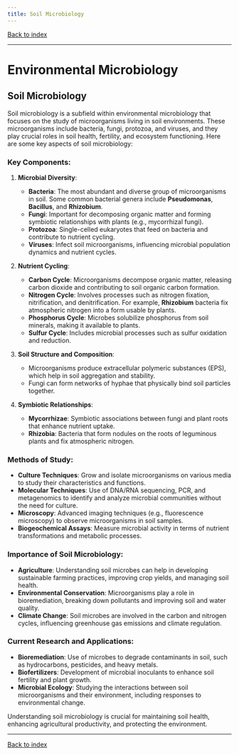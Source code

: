 ```yaml
---
title: Soil Microbiology
---
```


[Back to index](index.html)

---
# Environmental Microbiology
## Soil Microbiology

Soil microbiology is a subfield within environmental microbiology that focuses on the study of microorganisms living in soil environments. These microorganisms include bacteria, fungi, protozoa, and viruses, and they play crucial roles in soil health, fertility, and ecosystem functioning. Here are some key aspects of soil microbiology:

### Key Components:

1. **Microbial Diversity**:
    - **Bacteria**: The most abundant and diverse group of microorganisms in soil. Some common bacterial genera include **Pseudomonas**, **Bacillus**, and **Rhizobium**.
    - **Fungi**: Important for decomposing organic matter and forming symbiotic relationships with plants (e.g., mycorrhizal fungi).
    - **Protozoa**: Single-celled eukaryotes that feed on bacteria and contribute to nutrient cycling.
    - **Viruses**: Infect soil microorganisms, influencing microbial population dynamics and nutrient cycles.

2. **Nutrient Cycling**:
    - **Carbon Cycle**: Microorganisms decompose organic matter, releasing carbon dioxide and contributing to soil organic carbon formation.
    - **Nitrogen Cycle**: Involves processes such as nitrogen fixation, nitrification, and denitrification. For example, **Rhizobium** bacteria fix atmospheric nitrogen into a form usable by plants.
    - **Phosphorus Cycle**: Microbes solubilize phosphorus from soil minerals, making it available to plants.
    - **Sulfur Cycle**: Includes microbial processes such as sulfur oxidation and reduction.

3. **Soil Structure and Composition**:
    - Microorganisms produce extracellular polymeric substances (EPS), which help in soil aggregation and stability.
    - Fungi can form networks of hyphae that physically bind soil particles together.

4. **Symbiotic Relationships**:
    - **Mycorrhizae**: Symbiotic associations between fungi and plant roots that enhance nutrient uptake.
    - **Rhizobia**: Bacteria that form nodules on the roots of leguminous plants and fix atmospheric nitrogen.

### Methods of Study:

- **Culture Techniques**: Grow and isolate microorganisms on various media to study their characteristics and functions.
- **Molecular Techniques**: Use of DNA/RNA sequencing, PCR, and metagenomics to identify and analyze microbial communities without the need for culture.
- **Microscopy**: Advanced imaging techniques (e.g., fluorescence microscopy) to observe microorganisms in soil samples.
- **Biogeochemical Assays**: Measure microbial activity in terms of nutrient transformations and metabolic processes.

### Importance of Soil Microbiology:

- **Agriculture**: Understanding soil microbes can help in developing sustainable farming practices, improving crop yields, and managing soil health.
- **Environmental Conservation**: Microorganisms play a role in bioremediation, breaking down pollutants and improving soil and water quality.
- **Climate Change**: Soil microbes are involved in the carbon and nitrogen cycles, influencing greenhouse gas emissions and climate regulation.

### Current Research and Applications:

- **Bioremediation**: Use of microbes to degrade contaminants in soil, such as hydrocarbons, pesticides, and heavy metals.
- **Biofertilizers**: Development of microbial inoculants to enhance soil fertility and plant growth.
- **Microbial Ecology**: Studying the interactions between soil microorganisms and their environment, including responses to environmental change.

Understanding soil microbiology is crucial for maintaining soil health, enhancing agricultural productivity, and protecting the environment.

---
[Back to index](index.html)
